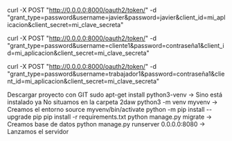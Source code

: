 curl -X POST "http://0.0.0.0:8000/oauth2/token/" -d "grant_type=password&username=javier&password=javier&client_id=mi_aplicacion&client_secret=mi_clave_secreta"

curl -X POST "http://0.0.0.0:8000/oauth2/token/" -d "grant_type=password&username=cliente1&password=contraseña1&client_id=mi_aplicacion&client_secret=mi_clave_secreta"

curl -X POST "http://0.0.0.0:8000/oauth2/token/" -d "grant_type=password&username=trabajador1&password=contraseña1&client_id=mi_aplicacion&client_secret=mi_clave_secreta"

Descargar proyecto con GIT
sudo apt-get install python3-venv  -> Sino está instalado ya
No situamos en la carpeta 2daw
python3 -m venv myvenv -> Creamos el entorno
source myvenv/bin/activate
python -m pip install --upgrade pip
pip install -r requirements.txt
python manage.py migrate -> Creamos base de datos
python manage.py runserver 0.0.0.0:8080 -> Lanzamos el servidor
